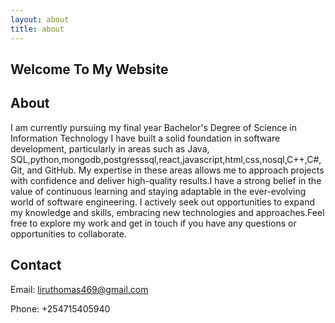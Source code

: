 ```yaml
---
layout: about
title: about
---
```

## Welcome To My Website
## About
I am currently pursuing my final year Bachelor's Degree of Science in Information Technology I have built a solid foundation in software development, particularly in areas such as Java, SQL,python,mongodb,postgresssql,react,javascript,html,css,nosql,C++,C#, Git, and GitHub.
My expertise in these areas allows me to approach projects with confidence and deliver high-quality results.I have a strong belief in the value of continuous learning and staying adaptable in the ever-evolving world of software engineering.
I actively seek out opportunities to expand my knowledge and skills, embracing new technologies and approaches.Feel free to explore my work and get in touch if you have any questions or opportunities to collaborate.
## Contact
Email: liruthomas469@gmail.com 

Phone: +254715405940
